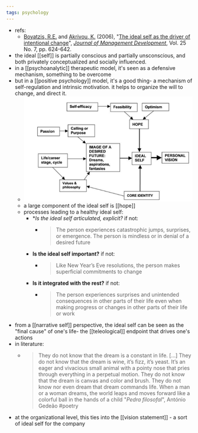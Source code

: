 ```yaml
---
tags: psychology
---
```


- refs:
	- [Boyatzis, R.E.](https://www.emerald.com/insight/search?q=Richard%20E.%20Boyatzis) and [Akrivou, K.](https://www.emerald.com/insight/search?q=Kleio%20Akrivou) (2006), "[The ideal self as the driver of intentional change](https://www.researchgate.net/publication/242203714_The_ideal_self_as_the_driver_of_intentional_change)", *[Journal of Management Development](https://www.emerald.com/insight/publication/issn/0262-1711)*, Vol. 25 No. 7, pp. 624-642.
- the ideal [[self]] is partially conscious and partially unsconscious, and both privately conceptualized and socially influenced.
- in a [[psychoanalytic]] therapeutic model, it's seen as a defensive mechanism, something to be overcome
- but in a [[positive psychology]] model, it's a good thing- a mechanism of self-regulation and intrinsic motivation. it helps to organize the will to change, and direct it.
	- ![image.png](../assets/image_1699336121717_0.png)
	- a large component of the ideal self is [[hope]]
	- processes leading to a healthy ideal self:
		- **Is the ideal self articulated, explicit?* if not:
			- > The person experiences catastrophic jumps, surprises, or emergence. The person is mindless or in denial of a desired future
		- **Is the ideal self important?** if not:
			- > Like New Year’s Eve resolutions, the person makes superficial commitments to change
		- **Is it integrated with the rest?** if not:
			- > The person experiences surprises and unintended consequences in other parts of their life even when making progress or changes in other parts of their life or work
- from a [[narrative self]] perspective, the ideal self can be seen as the "final cause" of one's life- the [[teleological]] endpoint that drives one's actions
- in literature:
	- > They do not know that the dream is a constant in life. [...] They do not know that the dream is wine, it’s fizz, it’s yeast. It’s an eager and vivacious small animal with a pointy nose that pries through everything in a perpetual motion. They do not know that the dream is canvas and color and brush. They do not know nor even dream that dream commands life. When a man or a woman dreams, the world leaps and moves forward like a colorful ball in the hands of a child
	  > "*Pedra filosofal*", António Gedeão
	  #poetry
- at the organizational level, this ties into the [[vision statement]] - a sort of ideal self for the company